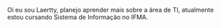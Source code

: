 Oi eu sou Laertty, planejo aprender mais sobre a área de TI, atualmente estou cursando Sistema de Informação no IFMA.
